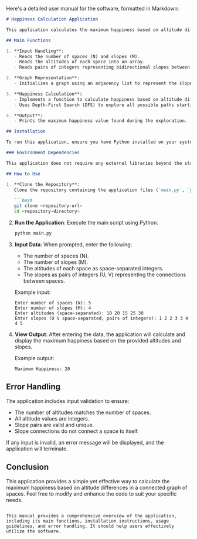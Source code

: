 Here's a detailed user manual for the software, formatted in Markdown:

```markdown
# Happiness Calculation Application

This application calculates the maximum happiness based on altitude differences between connected spaces using a graph representation of slopes.

## Main Functions

1. **Input Handling**: 
   - Reads the number of spaces (N) and slopes (M).
   - Reads the altitudes of each space into an array.
   - Reads pairs of integers representing bidirectional slopes between spaces.

2. **Graph Representation**:
   - Initializes a graph using an adjacency list to represent the slopes between spaces.

3. **Happiness Calculation**:
   - Implements a function to calculate happiness based on altitude differences.
   - Uses Depth-First Search (DFS) to explore all possible paths starting from Space 1 and tracks the maximum happiness encountered.

4. **Output**:
   - Prints the maximum happiness value found during the exploration.

## Installation

To run this application, ensure you have Python installed on your system. You can download Python from [python.org](https://www.python.org/downloads/).

### Environment Dependencies

This application does not require any external libraries beyond the standard Python library. Simply ensure you have Python 3.x installed.

## How to Use

1. **Clone the Repository**:
   Clone the repository containing the application files (`main.py`, `graph.py`, `happiness.py`) to your local machine.

   ```bash
   git clone <repository-url>
   cd <repository-directory>
   ```

2. **Run the Application**:
   Execute the main script using Python.

   ```bash
   python main.py
   ```

3. **Input Data**:
   When prompted, enter the following:
   - The number of spaces (N).
   - The number of slopes (M).
   - The altitudes of each space as space-separated integers.
   - The slopes as pairs of integers (U, V) representing the connections between spaces.

   Example input:
   ```
   Enter number of spaces (N): 5
   Enter number of slopes (M): 4
   Enter altitudes (space-separated): 10 20 15 25 30
   Enter slopes (U V space-separated, pairs of integers): 1 2 2 3 3 4 4 5
   ```

4. **View Output**:
   After entering the data, the application will calculate and display the maximum happiness based on the provided altitudes and slopes.

   Example output:
   ```
   Maximum Happiness: 20
   ```

## Error Handling

The application includes input validation to ensure:
- The number of altitudes matches the number of spaces.
- All altitude values are integers.
- Slope pairs are valid and unique.
- Slope connections do not connect a space to itself.

If any input is invalid, an error message will be displayed, and the application will terminate.

## Conclusion

This application provides a simple yet effective way to calculate the maximum happiness based on altitude differences in a connected graph of spaces. Feel free to modify and enhance the code to suit your specific needs.
```

This manual provides a comprehensive overview of the application, including its main functions, installation instructions, usage guidelines, and error handling. It should help users effectively utilize the software.